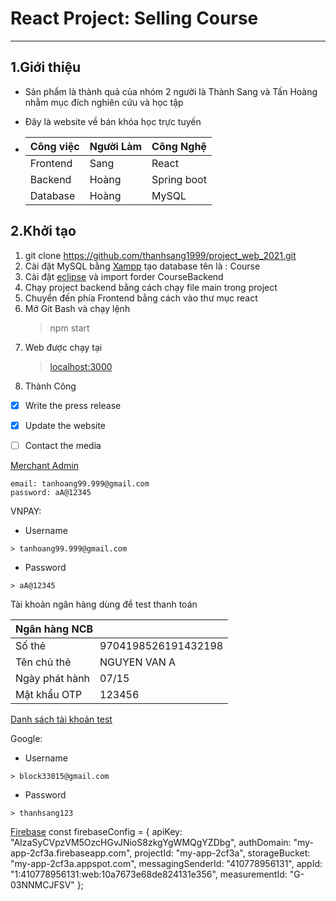 # React Project: Selling Course

---

## 1.Giới thiệu

- Sản phẩm là thành quả của nhóm 2 người là Thành Sang và Tấn Hoàng nhằm mục đích nghiên cứu và học tập
- Đây là website về bán khóa học trực tuyến

- | Công việc | Người Làm | Công Nghệ   |
  | --------- | --------- | ----------- |
  | Frontend  | Sang      | React       |
  | Backend   | Hoàng     | Spring boot |
  | Database  | Hoàng     | MySQL       |

## 2.Khởi tạo

1. git clone https://github.com/thanhsang1999/project_web_2021.git
2. Cài đặt MySQL bằng [Xampp](https://www.apachefriends.org/index.html) tạo database tên là : Course
3. Cài đặt [eclipse](https://www.eclipse.org/downloads/) và import forder CourseBackend
4. Chạy project backend bằng cách chạy file main trong project
5. Chuyển đến phía Frontend bằng cách vào thư mục react
6. Mở Git Bash và chạy lệnh
   > npm start
7. Web được chạy tại
   > [localhost:3000](http://localhost:3000/)
8. Thành Công

- [x] Write the press release
- [x] Update the website
- [ ] Contact the media 


[Merchant Admin]( https://sandbox.vnpayment.vn/merchantv2/)

```
email: tanhoang99.999@gmail.com
password: aA@12345
``` 

VNPAY:

- Username

```
> tanhoang99.999@gmail.com
```

- Password

```
> aA@12345
```

Tài khoản ngân hàng dùng để test thanh toán



<table>
     <thead>
        <tr>
            <th colspan=2 align="left">Ngân hàng NCB</th>           
        </tr>
    </thead>
  <tbody>
        <tr>
            <td >Số thẻ</td>
            <td >9704198526191432198</td>        
        </tr>   
        <tr>
            <td >Tên chủ thẻ</td>
            <td >NGUYEN VAN A</td>        
        </tr>   
         <tr>
            <td >Ngày phát hành</td>
            <td >07/15</td>        
        </tr>   
         <tr>
            <td >Mật khẩu OTP</td>
            <td >123456</td>        
        </tr>       
    </tbody>
</table>


[Danh sách tài khoản test]( https://sandbox.vnpayment.vn/apis/vnpay-demo/)


Google:

- Username

```
> block33015@gmail.com
```

- Password

```
> thanhsang123
```
[Firebase]( https://console.firebase.google.com/u/4/project/my-app-2cf3a/overview)
const firebaseConfig = {
  apiKey: "AIzaSyCVpzVM5OzcHGvJNioS8zkgYgWMQgYZDbg",
  authDomain: "my-app-2cf3a.firebaseapp.com",
  projectId: "my-app-2cf3a",
  storageBucket: "my-app-2cf3a.appspot.com",
  messagingSenderId: "410778956131",
  appId: "1:410778956131:web:10a7673e68de824131e356",
  measurementId: "G-03NNMCJFSV"
};